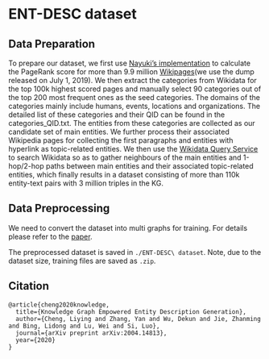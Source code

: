 # ENT-DESC dataset


## Data Preparation
To prepare our dataset, we first use [Nayuki’s implementation](https://www.nayuki.io/page/computing-wikipedias-internal-pageranks) to calculate the PageRank score for more than 9.9 million [Wikipages](https://dumps.wikimedia.org/enwiki/)(we use the dump released on July 1, 2019). We then extract the categories from Wikidata for the top 100k highest scored pages and manually select 90 categories out of the top 200 most frequent ones as the seed categories. The domains of the categories mainly include humans, events, locations and organizations. The detailed list of these categories and their QID can be found in the categories_QID.txt. The entities from these categories are collected as our candidate set of main entities. We further process their associated Wikipedia pages for collecting the first paragraphs and entities with hyperlink as topic-related entities. We then use the [Wikidata Query Service](https://query.wikidata.org/) to search Wikidata so as to gather neighbours of the main entities and 1-hop/2-hop paths between main entities and their associated topic-related entities, which finally results in a dataset consisting of more than 110k entity-text pairs with 3 million triples in the KG.

## Data Preprocessing
We need to convert the dataset into multi graphs for training. For details please refer to the [paper](https://arxiv.org/pdf/2004.14813.pdf).

The preprocessed dataset is saved in `./ENT-DESC\ dataset`. Note, due to the dataset size, training files are saved as `.zip`.

## Citation
```
@article{cheng2020knowledge,
  title={Knowledge Graph Empowered Entity Description Generation},
  author={Cheng, Liying and Zhang, Yan and Wu, Dekun and Jie, Zhanming and Bing, Lidong and Lu, Wei and Si, Luo},
  journal={arXiv preprint arXiv:2004.14813},
  year={2020}
}
```


